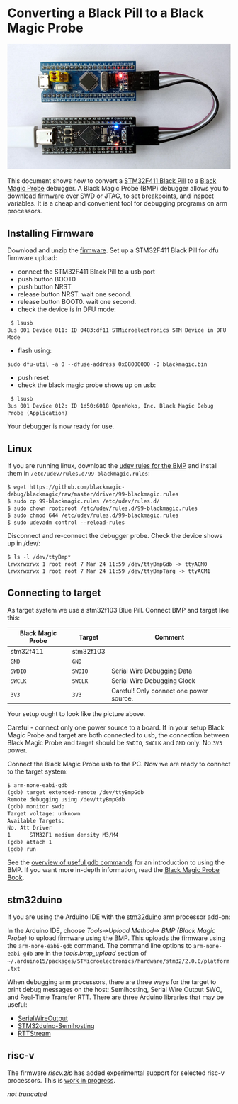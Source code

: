 # Converting a Black Pill to a Black Magic Probe

[![](pictures/black_debugging_blue_small.jpg  "STM32F411 debugging STM32F103")](https://raw.githubusercontent.com/koendv/blackmagic-blackpill/main/pictures/black_debugging_blue.jpg)

This document shows how to convert a [STM32F411 Black Pill](https://www.aliexpress.com/item/1005001456186625.html) to a [Black Magic Probe](https://github.com/blackmagic-debug/blackmagic) debugger. A Black Magic Probe (BMP) debugger allows you to download firmware over SWD or JTAG, to set breakpoints, and inspect variables. It is a cheap and convenient tool for debugging programs on arm processors.

## Installing Firmware
Download and unzip the [firmware](https://github.com/koendv/blackmagic-blackpill/releases). Set up a STM32F411 Black Pill for dfu firmware upload:

- connect the STM32F411 Black Pill to a usb port
- push button BOOT0
- push button NRST
- release button NRST. wait one second.
- release button BOOT0. wait one second.
- check the device is in DFU mode:

```
 $ lsusb
Bus 001 Device 011: ID 0483:df11 STMicroelectronics STM Device in DFU Mode
```
- flash using:

```
sudo dfu-util -a 0 --dfuse-address 0x08000000 -D blackmagic.bin
```

- push reset
- check the black magic probe shows up on usb:
```
 $ lsusb
Bus 001 Device 012: ID 1d50:6018 OpenMoko, Inc. Black Magic Debug Probe (Application)
```
Your debugger is now ready for use.

## Linux

If you are running linux, download the [udev rules for the BMP](https://github.com/blackmagic-debug/blackmagic/blob/master/driver/99-blackmagic.rules) and install them in
 `/etc/udev/rules.d/99-blackmagic.rules`:

```
$ wget https://github.com/blackmagic-debug/blackmagic/raw/master/driver/99-blackmagic.rules
$ sudo cp 99-blackmagic.rules /etc/udev/rules.d/
$ sudo chown root:root /etc/udev/rules.d/99-blackmagic.rules
$ sudo chmod 644 /etc/udev/rules.d/99-blackmagic.rules
$ sudo udevadm control --reload-rules
```

Disconnect and re-connect the debugger probe. Check the device shows up in /dev/:

```
$ ls -l /dev/ttyBmp*
lrwxrwxrwx 1 root root 7 Mar 24 11:59 /dev/ttyBmpGdb -> ttyACM0
lrwxrwxrwx 1 root root 7 Mar 24 11:59 /dev/ttyBmpTarg -> ttyACM1
```

## Connecting to target

As target system we use a stm32f103 Blue Pill. Connect BMP and target like this:

Black Magic Probe |  Target | Comment |
---|---|---
stm32f411 |  stm32f103 |  |
`GND` | `GND`
`SWDIO` | `SWDIO` | Serial Wire Debugging Data
`SWCLK` | `SWCLK` | Serial Wire Debugging Clock
`3V3` | `3V3` | Careful! Only connect one power source.

Your setup ought to look like the picture above.

Careful - connect only one power source to a board. If in your setup Black Magic Probe and target are both connected to usb, the connection between Black Magic Probe and target should be  `SWDIO`, `SWCLK` and `GND` only. No `3V3` power.

Connect the Black Magic Probe usb to the PC.  Now we are ready to connect to the target system:

```
$ arm-none-eabi-gdb
(gdb) target extended-remote /dev/ttyBmpGdb
Remote debugging using /dev/ttyBmpGdb
(gdb) monitor swdp
Target voltage: unknown
Available Targets:
No. Att Driver
1      STM32F1 medium density M3/M4
(gdb) attach 1
(gdb) run
```

See the [overview of useful gdb commands](https://github.com/blackmagic-debug/blackmagic/wiki/Useful-GDB-commands) for an  introduction to using the BMP. If you want more in-depth information, read the [Black Magic Probe Book](https://github.com/compuphase/Black-Magic-Probe-Book).

## stm32duino

If you are using the Arduino IDE with the [stm32duino](https://github.com/stm32duino/wiki/wiki/Getting-Started) arm processor add-on:

In the Arduino IDE, choose *Tools->Upload Method-> BMP (Black Magic Probe)* to upload firmware using the BMP.  This uploads the firmware using the `arm-none-eabi-gdb` command. The command line options to  `arm-none-eabi-gdb` are in the *tools.bmp_upload* section of `~/.arduino15/packages/STMicroelectronics/hardware/stm32/2.0.0/platform.txt`

When debugging arm processors, there are three ways for the target to print debug messages on the host: Semihosting, Serial Wire Output SWO, and Real-Time Transfer RTT. There are three Arduino libraries that may be useful:

* [SerialWireOutput](https://github.com/koendv/SerialWireOutput)
* [STM32duino-Semihosting](https://github.com/koendv/STM32duino-Semihosting)
* [RTTStream](https://github.com/koendv/Arduino-RTTStream)

## risc-v

The firmware _riscv.zip_ has added experimental support for selected risc-v processors. This is [work in progress](https://github.com/blackmagic-debug/blackmagic/pull/924).

_not truncated_
